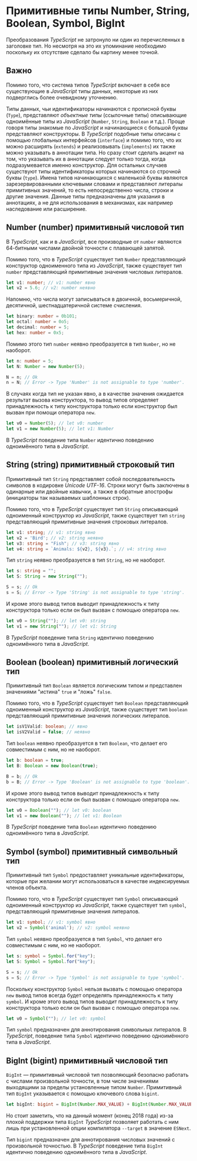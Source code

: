 # Примитивные типы Number, String, Boolean, Symbol, BigInt

Преобразования _TypeScript_ не затронуло ни один из перечисленных в заголовке тип. Но несмотря на это их упоминание необходимо поскольку их отсутствие сделало бы картину менее точной.


## Важно

Помимо того, что система типов _TypeScript_ включает в себя все существующие в _JavaScript_ типы данных, некоторые из них подверглись более очевидному уточнению.

Типы данных, чьи идентификаторы начинаются с прописной буквы (`Type`), представляют _объектные типы_ (ссылочные типы) описывающие одноимённые типы из _JavaScript_ (`Number`, `String`, `Boolean` и т.д.). Проще говоря типы знакомые по _JavaScript_ и начинающиеся с большой буквы представляют конструкторы. В _TypeScript_ подобные типы описаны с помощью глобальных интерфейсов (`interface`) и помимо того, что их можно расширять (`extends`) и реализовывать (`implements`) их также можно указывать в аннотации типа. Но сразу стоит сделать акцент на том, что указывать их в аннотации следует только тогда, когда подразумевается именно конструктор. Для остальных случаев существуют типы идентификаторы которых начинаются со строчной буквы (`type`). Имена типов начинающихся с маленькой буквы являются зарезервированными ключевыми словами и представляют литералы примитивных значений, то есть непосредственно числа, строки и другие значения. Данные типы предназначены для указания в аннотациях, а не для использования в механизмах, как например наследование или расширение.


## Number (number) примитивный числовой тип

В _TypeScript_, как и в _JavaScript_, все производные от `number` являются 64-битными числами двойной точности с плавающей запятой. 

Помимо того, что в _TypeScript_ существует тип `Number` представляющий конструктор одноименного типа из _JavaScript_, также существует тип `number` представляющий примитивные значения числовых литералов.

`````ts
let v1: number; // v1: number явно
let v2 = 5.6; // v2: number неявно
`````

Напомню, что числа могут записываться в двоичной, восьмеричной, десятичной, шестнадцатеричной системе счисления.

`````ts
let binary: number = 0b101;
let octal: number = 0o5;
let decimal: number = 5;
let hex: number = 0x5;
`````

Помимо этого тип `number` неявно преобразуется в тип `Number`, но не наоборот.

```ts
let n: number = 5;
let N: Number = new Number(5);

N = n; // Ok
n = N; // Error -> Type 'Number' is not assignable to type 'number'.
```

В случаях когда тип не указан явно, а в качестве значения ожидается результат вызова конструктора, то вывод типов определяет принадлежность к типу конструктора только если конструктор был вызван при помощи оператора `new`.

```ts
let v0 = Number(5); // let v0: number
let v1 = new Number(5); // let v1: Number
```

В _TypeScript_ поведение типа `Number` идентично поведению одноимённого типа в _JavaScript_.


## String (string) примитивный строковый тип

Примитивный тип `String` представляет собой последовательность символов в кодировке _Unicode_ _UTF-16_. Строки могут быть заключены в одинарные или двойные кавычки, а также в обратные апострофы (инициаторы так называемых шаблонных строк).

Помимо того, что в _TypeScript_ существует тип `String` описывающий одноименный конструктор из _JavaScript_, также существует тип `string` представляющий примитивные значения строковых литералов.

```ts
let v1: string; // v1: string явно
let v2 = 'Bird'; // v2: string неявно
let v3: string = "Fish"; // v3: string явно
let v4: string = `Animals: ${v2}, ${v3}.`; // v4: string явно
```

Тип `string` неявно преобразуется в тип `String`, но не наоборот.

```ts
let s: string = "";
let S: String = new String("");

S = s; // Ok
s = S; // Error -> Type 'String' is not assignable to type 'string'.
```

И кроме этого вывод типов выводит принадлежность к типу конструктора только если он был вызван с помощью оператора `new`.

```ts
let v0 = String(""); // let v0: string
let v1 = new String(""); // let v1: String
```

В _TypeScript_ поведение типа `String` идентично поведению одноимённого типа в _JavaScript_.


## Boolean (boolean) примитивный логический тип

Примитивный тип `Boolean` является логическим типом и представлен значениями "истина" `true` и "ложь" `false`. 

Помимо того, что в _TypeScript_ существует тип `Boolean` представляющий одноименный конструктор из _JavaScript_, также существует тип `boolean` представляющий примитивные значения логических литералов.

`````ts
let isV1Valid: boolean; // явно
let isV2Valid = false; // неявно
`````

Тип `boolean` неявно преобразуется в тип `Boolean`, что делает его совместимым с ним, но не наоборот.

```ts
let b: boolean = true;
let B: Boolean = new Boolean(true);

B = b; // Ok
b = B; // Error -> Type 'Boolean' is not assignable to type 'boolean'.
```

И кроме этого вывод типов выводит принадлежность к типу конструктора только если он был вызван с помощью оператора `new`.

```ts
let v0 = Boolean(""); // let v0: boolean
let v1 = new Boolean(""); // let v1: Boolean
```

В _TypeScript_ поведение типа `Boolean` идентично поведению одноимённого типа в _JavaScript_.


## Symbol (symbol) примитивный символьный тип

Примитивный тип `Symbol` предоставляет уникальные идентификаторы, которые при желании могут использоваться в качестве индексируемых членов объекта. 

Помимо того, что в _TypeScript_ существует тип `Symbol` описывающий одноименный конструктор из _JavaScript_, также существует тип `symbol`, представляющий примитивные значения литералов.

`````ts
let v1: symbol; // v1: symbol явно
let v2 = Symbol('animal'); // v2: symbol неявно
`````


Тип `symbol` неявно преобразуется в тип `Symbol`, что делает его совместимым с ним, но не наоборот.

```ts
let s: symbol = Symbol.for("key");
let S: Symbol = Symbol.for("key");

S = s; // Ok
s = S; // Error -> Type 'Symbol' is not assignable to type 'symbol'.
```

Поскольку конструктор `Symbol` нельзя вызвать с помощью оператора `new` вывод типов всегда будет определять принадлежность к типу `symbol`.
И кроме этого вывод типов выводит принадлежность к типу конструктора только если он был вызван с помощью оператора `new`.

```ts
let v0 = Symbol(""); // let v0: symbol
```

Тип `symbol` предназначен для аннотирования символьных литералов. В _TypeScript_, поведение типа `Symbol` идентично поведению одноимённого типа в _JavaScript_.


## BigInt (bigint) примитивный числовой тип

`BigInt` — примитивный числовой тип позволяющий безопасно работать с числами произвольной точности, в том числе значениями выходящими за пределы установленные типом `Number`. Примитивный тип `BigInt` указывается с помощью ключевого слова `bigint`.

`````ts
let bigInt: bigint = BigInt(Number.MAX_VALUE) + BigInt(Number.MAX_VALUE);
`````

Но стоит заметить, что на данный момент (конец 2018 года) из-за плохой поддержки типа `BigInt` _TypeScript_ позволяет работать с ним лишь при установленной опции компилятора `--target` в значение `ESNext`.

Тип `bigint` предназначен для аннотирования числовых значений с произвольной точностью. В _TypeScript_ поведение типа `BigInt` идентично поведению одноимённого типа в _JavaScript_.

